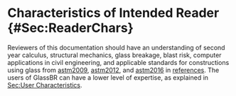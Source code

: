 # Characteristics of Intended Reader {#Sec:ReaderChars}

Reviewers of this documentation should have an understanding of second year calculus, structural mechanics, glass breakage, blast risk, computer applications in civil engineering, and applicable standards for constructions using glass from [astm2009](./SecReferences.md#astm2009), [astm2012](./SecReferences.md#astm2012), and [astm2016](./SecReferences.md#astm2016) in [references](./SecReferences.md#Sec:References). The users of GlassBR can have a lower level of expertise, as explained in [Sec:User Characteristics](./SecUserChars.md#Sec:UserChars).
